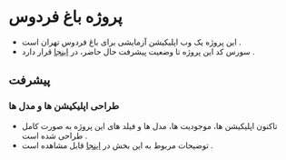 # پروژه باغ فردوس
- این پروژه یک وب اپلیکیشن آزمایشی برای باغ فردوس تهران است .
- سورس کد این پروژه تا وضعیت پیشرفت حال حاضر، در [اینجا](./ferdos) قرار دارد .

## پیشرفت
### طراحی اپلیکیشن ها و مدل ها
- تاکنون اپلیکیشن ها، موجودیت ها، مدل ها و فیلد های این پروژه به صورت کامل طراحی شده است .
- توضیحات مربوط به این بخش در [اینجا](./solve2.pdf) قابل مشاهده است .
